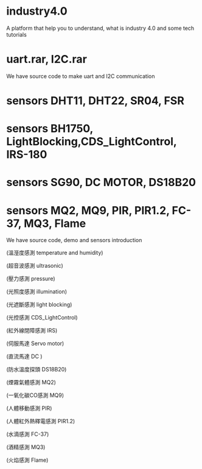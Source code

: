 # industry4.0
A platform that help you to understand, what is industry 4.0 and some tech tutorials 

# uart.rar, I2C.rar
We have source code to make uart and I2C communication

# sensors DHT11, DHT22, SR04, FSR  
# sensors BH1750, LightBlocking,CDS_LightControl, IRS-180
# sensors SG90, DC MOTOR, DS18B20
# sensors MQ2, MQ9, PIR, PIR1.2, FC-37, MQ3, Flame 
We have source code, demo and sensors introduction  

(溫溼度感測 temperature and humidity)

(超音波感測 ultrasonic)

(壓力感測 pressure)

(光照度感測 illumination)

(光遮斷感測 light blocking)

(光控感測 CDS_LightControl)

(紅外線閉障感測 IRS)

(伺服馬達 Servo motor)

(直流馬達 DC )

(防水溫度探頭 DS18B20)

(煙霧氣體感測 MQ2)

(一氧化碳CO感測 MQ9)

(人體移動感測 PIR)

(人體紅外熱釋電感測 PIR1.2)

(水滴感測 FC-37)

(酒精感測 MQ3)

(火焰感測 Flame)
